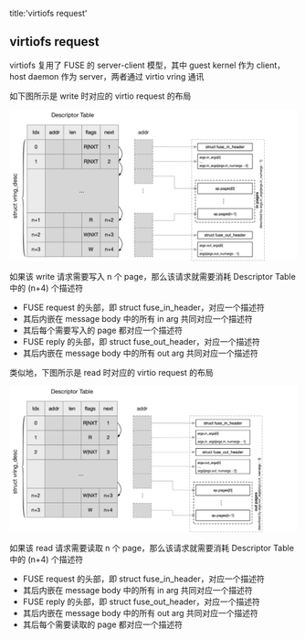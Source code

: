 title:'virtiofs request'
## virtiofs request

virtiofs 复用了 FUSE 的 server-client 模型，其中 guest kernel 作为 client，host daemon 作为 server，两者通过 virtio vring 通讯



如下图所示是 write 时对应的 virtio request 的布局

![virtio_classic_desc_virtiofs_1](media/16318501141057/virtio_classic_desc_virtiofs_1.jpg)

如果该 write 请求需要写入 n 个 page，那么该请求就需要消耗 Descriptor Table 中的 (n+4) 个描述符

- FUSE request 的头部，即 struct fuse_in_header，对应一个描述符
- 其后内嵌在 message body 中的所有 in arg 共同对应一个描述符
- 其后每个需要写入的 page 都对应一个描述符
- FUSE reply 的头部，即 struct fuse_out_header，对应一个描述符
- 其后内嵌在 message body 中的所有 out arg 共同对应一个描述符


类似地，下图所示是 read 时对应的 virtio request 的布局

![virtio_classic_desc_virtiofs_2](media/16318501141057/virtio_classic_desc_virtiofs_2.jpg)

如果该 read 请求需要读取 n 个 page，那么该请求就需要消耗 Descriptor Table 中的 (n+4) 个描述符

- FUSE request 的头部，即 struct fuse_in_header，对应一个描述符
- 其后内嵌在 message body 中的所有 in arg 共同对应一个描述符
- FUSE reply 的头部，即 struct fuse_out_header，对应一个描述符
- 其后内嵌在 message body 中的所有 out arg 共同对应一个描述符
- 其后每个需要读取的 page 都对应一个描述符
